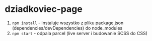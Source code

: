 # dziadkoviec-page

1. `npm install` - instaluje wszystko z pliku package.json (dependencies/devDependencies) do node_modules
2. `npm start` - odpala parcel (live server i budowanie SCSS do CSS)
